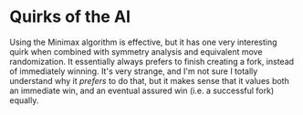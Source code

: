 # Quirks of the AI

Using the Minimax algorithm is effective, but it has one very
interesting quirk when combined with symmetry analysis and equivalent
move randomization. It essentially always prefers to finish creating a
fork, instead of immediately winning. It's very strange, and I'm not
sure I totally understand why it *prefers* to do that, but it makes
sense that it values both an immediate win, and an eventual assured
win (i.e. a successful fork) equally.
